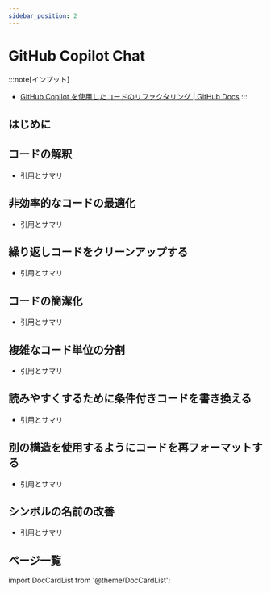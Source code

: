 ```yaml
---
sidebar_position: 2
---
```


# GitHub Copilot Chat

:::note[インプット]
- [GitHub Copilot を使用したコードのリファクタリング | GitHub Docs](https://docs.github.com/ja/copilot/using-github-copilot/example-use-cases/refactoring-code-with-github-copilot)
:::

## はじめに

## コードの解釈

- 引用とサマリ

## 非効率的なコードの最適化

- 引用とサマリ

## 繰り返しコードをクリーンアップする

- 引用とサマリ

## コードの簡潔化

- 引用とサマリ

## 複雑なコード単位の分割

- 引用とサマリ

## 読みやすくするために条件付きコードを書き換える

- 引用とサマリ

## 別の構造を使用するようにコードを再フォーマットする

- 引用とサマリ

## シンボルの名前の改善

- 引用とサマリ

## ページ一覧

import DocCardList from '@theme/DocCardList';

<DocCardList />
